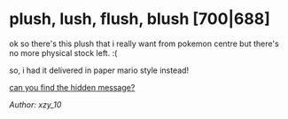 # plush, lush, flush, blush [700|688]
ok so there's this plush that i really want from pokemon centre but there's no more physical stock left. :(

so, i had it delivered in paper mario style instead!

[can you find the hidden message?](pokemoncentredelivery.zip)

*Author: xzy_10*
